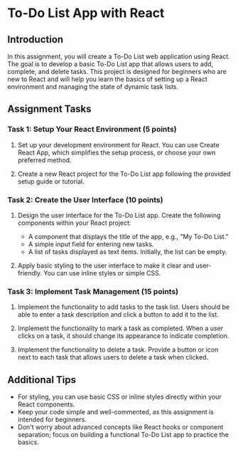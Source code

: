 # To-Do List App with React

## Introduction

In this assignment, you will create a To-Do List web application using React. The goal is to develop a basic To-Do List app that allows users to add, complete, and delete tasks. This project is designed for beginners who are new to React and will help you learn the basics of setting up a React environment and managing the state of dynamic task lists.

## Assignment Tasks

### Task 1: Setup Your React Environment (5 points)

1. Set up your development environment for React. You can use Create React App, which simplifies the setup process, or choose your own preferred method.

2. Create a new React project for the To-Do List app following the provided setup guide or tutorial.

### Task 2: Create the User Interface (10 points)

1. Design the user interface for the To-Do List app. Create the following components within your React project:

   - A component that displays the title of the app, e.g., "My To-Do List."
   - A simple input field for entering new tasks.
   - A list of tasks displayed as text items. Initially, the list can be empty.

2. Apply basic styling to the user interface to make it clear and user-friendly. You can use inline styles or simple CSS.

### Task 3: Implement Task Management (15 points)

1. Implement the functionality to add tasks to the task list. Users should be able to enter a task description and click a button to add it to the list.

2. Implement the functionality to mark a task as completed. When a user clicks on a task, it should change its appearance to indicate completion.

3. Implement the functionality to delete a task. Provide a button or icon next to each task that allows users to delete a task when clicked.

## Additional Tips

- For styling, you can use basic CSS or inline styles directly within your React components.
- Keep your code simple and well-commented, as this assignment is intended for beginners.
- Don't worry about advanced concepts like React hooks or component separation; focus on building a functional To-Do List app to practice the basics.
